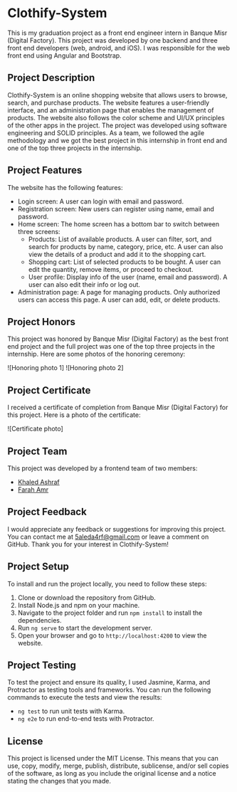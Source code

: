 # Clothify-System
This is my graduation project as a front end engineer intern in Banque Misr (Digital Factory). This project was developed by one backend and three front end developers (web, android, and iOS). I was responsible for the web front end using Angular and Bootstrap.

## Project Description
Clothify-System is an online shopping website that allows users to browse, search, and purchase products. The website features a user-friendly interface, and an administration page that enables the management of products. The website also follows the color scheme and UI/UX principles of the other apps in the project. The project was developed using software engineering and SOLID principles. As a team, we followed the agile methodology and we got the best project in this internship in front end and one of the top three projects in the internship.

## Project Features
The website has the following features:

- Login screen: A user can login with email and password.
- Registration screen: New users can register using name, email and password.
- Home screen: The home screen has a bottom bar to switch between three screens:
  - Products: List of available products. A user can filter, sort, and search for products by name, category, price, etc. A user can also view the details of a product and add it to the shopping cart.
  - Shopping cart: List of selected products to be bought. A user can edit the quantity, remove items, or proceed to checkout.
  - User profile: Display info of the user (name, email and password). A user can also edit their info or log out.
- Administration page: A page for managing products. Only authorized users can access this page. A user can add, edit, or delete products.


## Project Honors
This project was honored by Banque Misr (Digital Factory) as the best front end project and the full project was one of the top three projects in the internship. Here are some photos of the honoring ceremony:

![Honoring photo 1]
![Honoring photo 2]

## Project Certificate
I received a certificate of completion from Banque Misr (Digital Factory) for this project. Here is a photo of the certificate:

![Certificate photo]

## Project Team
This project was developed by a frontend team of two members:

- [Khaled Ashraf]()
- [Farah Amr]()

## Project Feedback
I would appreciate any feedback or suggestions for improving this project. You can contact me at 5aleda4rf@gmail.com or leave a comment on GitHub. Thank you for your interest in Clothify-System!

## Project Setup
To install and run the project locally, you need to follow these steps:

1. Clone or download the repository from GitHub.
2. Install Node.js and npm on your machine.
3. Navigate to the project folder and run `npm install` to install the dependencies.
4. Run `ng serve` to start the development server.
5. Open your browser and go to `http://localhost:4200` to view the website.

## Project Testing
To test the project and ensure its quality, I used Jasmine, Karma, and Protractor as testing tools and frameworks. You can run the following commands to execute the tests and view the results:

- `ng test` to run unit tests with Karma.
- `ng e2e` to run end-to-end tests with Protractor.

## License
This project is licensed under the MIT License. This means that you can use, copy, modify, merge, publish, distribute, sublicense, and/or sell copies of the software, as long as you include the original license and a notice stating the changes that you made.
